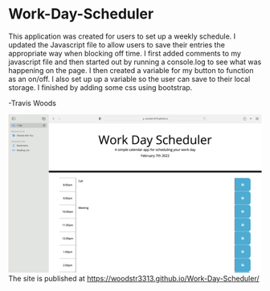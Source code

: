 # Work-Day-Scheduler
This application was created for users to set up a weekly schedule. I updated the Javascript file to allow users to save their entries the appropriate way when blocking off time. I first added comments to my javascript file and then started out by running a console.log to see what was happening on the page. I then created a variable for my button to function as an on/off. I also set up up a variable so the user can save to their local storage. I finished by adding some css using bootstrap. 

-Travis Woods

![imagelink](images/Work-Day-Scheduler.png)
The site is published at https://woodstr3313.github.io/Work-Day-Scheduler/